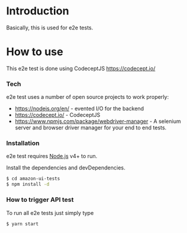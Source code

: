 # Introduction

Basically, this is used for e2e tests.

# How to use

This e2e test is done using CodeceptJS https://codecept.io/

### Tech

e2e test uses a number of open source projects to work properly:

* https://nodejs.org/en/ - evented I/O for the backend
* https://codecept.io/ - CodeceptJS
* https://www.npmjs.com/package/webdriver-manager - A selenium server and browser driver manager for your end to end tests.

### Installation

e2e test requires [Node.js](https://nodejs.org/) v4+ to run.

Install the dependencies and devDependencies.

```sh
$ cd amazon-ui-tests
$ npm install -d
```

### How to trigger API test

To run all e2e tests just simply type

```sh
$ yarn start
```





